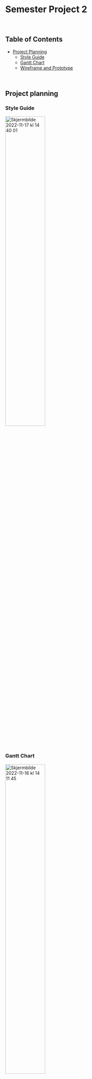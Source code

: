 # Semester Project 2

&nbsp;

## Table of Contents

- [Project Planning](https://github.com/PederZzen/Semester-project-2/blob/main/README.md#project-planning)
  - [Style Guide](https://github.com/PederZzen/Semester-project-2/blob/main/README.md#style-guide)
  - [Gantt Chart](https://github.com/PederZzen/Semester-project-2/blob/main/README.md#gantt-chart)
  - [Wireframe and Prototype](https://github.com/PederZzen/Semester-project-2/blob/main/README.md#wireframe---low-fidelity)

&nbsp;

## Project planning

### Style Guide

<img width="50%" alt="Skjermbilde 2022-11-17 kl  14 40 01" src="https://user-images.githubusercontent.com/91594315/202461425-3c4c4f03-e090-4e1c-a34d-dc8ac376e758.png">

&nbsp;

### Gantt Chart

<img width="50%" alt="Skjermbilde 2022-11-16 kl  14 11 45" src="https://user-images.githubusercontent.com/91594315/202190315-6206e280-6ba0-443d-86b4-900273bc210c.png">

&nbsp;

### Wireframe and Prototype

[Wireframe](https://www.figma.com/file/NehqquWSIzTwKS1CxRc18c/Wireframe?node-id=0%3A1&t=i02IfRRwkKPFmNK2-1)

[Prototype - Desktop](https://www.figma.com/file/NehqquWSIzTwKS1CxRc18c/Wireframe?node-id=4%3A675&t=i02IfRRwkKPFmNK2-1)

[Prototype - Mobile](https://www.figma.com/file/NehqquWSIzTwKS1CxRc18c/Wireframe?node-id=44%3A4755&t=i02IfRRwkKPFmNK2-1)
